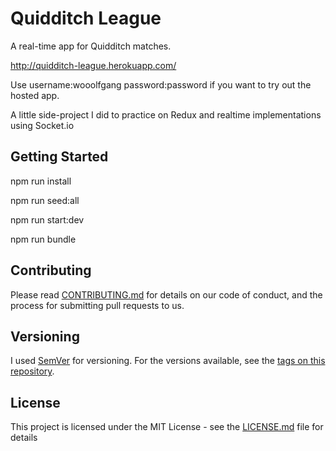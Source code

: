 # Quidditch League

A real-time app for Quidditch matches. 

http://quidditch-league.herokuapp.com/

Use username:wooolfgang password:password if you want to try out the hosted app.

A little side-project I did to practice on Redux and realtime implementations using Socket.io

## Getting Started

npm run install

npm run seed:all

npm run start:dev

npm run bundle

## Contributing

Please read [CONTRIBUTING.md](https://gist.github.com/PurpleBooth/b24679402957c63ec426) for details on our code of conduct, and the process for submitting pull requests to us.

## Versioning

I used [SemVer](http://semver.org/) for versioning. For the versions available, see the [tags on this repository](https://github.com/your/project/tags). 

## License

This project is licensed under the MIT License - see the [LICENSE.md](LICENSE.md) file for details
